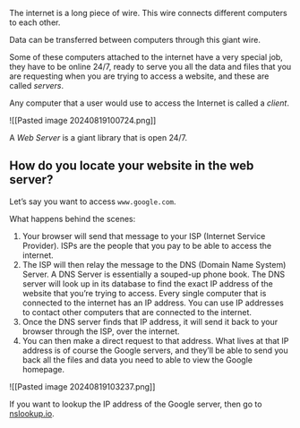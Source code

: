 The internet is a long piece of wire. This wire connects different computers to each other. 

Data can be transferred between computers through this giant wire.

Some of these computers attached to the internet have a very special job, they have to be online 24/7, ready to serve you all the data and files that you are requesting when you are trying to access a website, and these are called *servers*.

Any computer that a user would use to access the Internet is called a *client*.

![[Pasted image 20240819100724.png]]

A *Web Server* is a giant library that is open 24/7.

## How do you locate your website in the web server?

Let’s say you want to access `www.google.com`.

What happens behind the scenes:
1. Your browser will send that message to your ISP (Internet Service Provider). ISPs are the people that you pay to be able to access the internet.
2. The ISP will then relay the message to the DNS (Domain Name System) Server. A DNS Server is essentially a souped-up phone book. The DNS server will look up in its database to find the exact IP address of the website that you’re trying to access. Every single computer that is connected to the internet has an IP address. You can use IP addresses to contact other computers that are connected to the internet.
3. Once the DNS server finds that IP address, it will send it back to your browser through the ISP, over the internet.
4. You can then make a direct request to that address. What lives at that IP address is of course the Google servers, and they’ll be able to send you back all the files and data you need to able to view the Google homepage.

![[Pasted image 20240819103237.png]]

If you want to lookup the IP address of the Google server, then go to [nslookup.io](https://www.nslookup.io/).